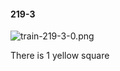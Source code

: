 #### 219-3
![train-219-3-0.png](https://github.com/lil-lab/nlvr/raw/master/nlvr/train/images/59/train-219-3-0.png "train-219-3-0.png")

There is 1 yellow square
